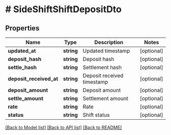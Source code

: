 # # SideShiftShiftDepositDto

## Properties

Name | Type | Description | Notes
------------ | ------------- | ------------- | -------------
**updated_at** | **string** | Updated timestamp | [optional]
**deposit_hash** | **string** | Deposit hash | [optional]
**settle_hash** | **string** | Settlement hash | [optional]
**deposit_received_at** | **string** | Deposit received timestamp | [optional]
**deposit_amount** | **string** | Deposit amount | [optional]
**settle_amount** | **string** | Settlement amount | [optional]
**rate** | **string** | Rate | [optional]
**status** | **string** | Shift status | [optional]

[[Back to Model list]](../../README.md#models) [[Back to API list]](../../README.md#endpoints) [[Back to README]](../../README.md)
